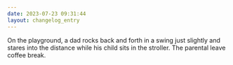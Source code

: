 ```yaml
---
date: 2023-07-23 09:31:44
layout: changelog_entry
---
```

On the playground, a dad rocks back and forth in a swing just slightly and stares into the distance while his child sits in the stroller. The parental leave coffee break. 
